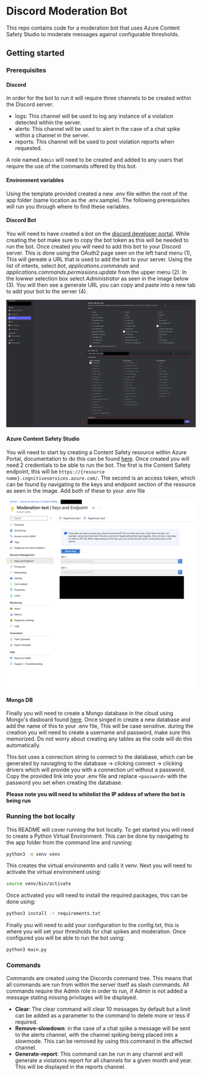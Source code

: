 # Discord Moderation Bot

This repo contains code for a moderation bot that uses Azure Content Safety Studio to moderate messages against configurable thresholds.

## Getting started

### Prerequisites

#### Discord

In order for the bot to run it will require three channels to be created within the Discord server:

- logs: This channel will be used to log any instance of a violation detected within the server.
- alerts: This channel will be used to alert in the case of a chat spike within a channel in the server.
- reports: This channel will be used to post violation reports when requested.

A role named `Admin` will need to be created and added to any users that require the use of the commands offered by this bot.

#### Environment variables

Using the template provided created a new .env file within the root of the app folder (same location as the .env.sample). The following prerequisites will run you through where to find these variables.

#### Discord Bot

You will need to have created a bot on the [discord developer portal](https://discord.com/developers). While creating the bot make sure to copy the bot token as this will be needed to run the bot. Once created you will need to add this bot to your Discord server. This is done using the OAuth2 page seen on the left hand menu (1), This will gereate a URL that is used to add the bot to your server. Using the list of intents, select *bot*, *applications.commands* and *applications.commands.permissions.update* from the upper menu (2). In the lowwer selection box select *Administrator* as seen in the image below (3). You will then see a generate URL you can copy and paste into a new tab to add your bot to the server (4).

![discord developer portal](./content/discord-portal.png)

#### Azure Content Safety Studio

You will need to start by creating a Content Safety resource within Azure Portal, documentation to do this can be found [here](https://learn.microsoft.com/en-us/azure/ai-services/content-safety/studio-quickstart). Once created you will need 2 credentials to be able to run the bot. The first is the Content Safety endpoint, this will be `https://{resource name}.cognitiveservices.azure.com/`. The second is an access token, which can be found by navigating to the keys and endpoint section of the resource as seen in the image. Add both of these to your .env file

![portal key](./content/css-key.png)

#### Mongo DB

Finally you will need to create a Mongo database in the cloud using Mongo's dasboard found [here](https://www.mongodb.com/). Once singed in create a new database and add the name of this to your .env file, This will be case sensitive. during the creation you will need to create a username and password, make sure this memorized. Do not worry about creating any tables as the code will do this automatically.

This bot uses a connection string to connect to the database, which can be generated by naviagting to the database -> clicking connect -> clicking drivers which will provide you with a connection url without a password. Copy the provided link into your .env file and replace `<password>` with the password you set when creating the database.

**Please note you will need to whitelist the IP addess of where the bot is being run**

### Running the bot locally

This README will cover running the bot locally. To get started you will need to create a Python Virtual Environment. This can be done by navigating to the app folder from the command line and running:

```bash
python3 -m venv venv
```

This creates the virtual environemtn and calls it venv. Next you will need to activate the virtual environment using:

```bash
source venv/bin/activate
```

Once activated you will need to install the required packages, this can be done using:

```bash
python3 install -r requirements.txt
```

Finally you will need to add your configuration to the config.txt, this is where you will set your thresholds for chat spikes and moderation. Once configured you will be able to run the bot using:

```bash
python3 main.py
```

### Commands

Commands are created using the Discords command tree. This means that all commands are run from within the server itself as slash commands. All commands require the Admin role in order to run, if Admin is not added a message stating missing privilages will be displayed.

- **Clear**: The clear command will clear 10 messages by default but a limit can be added as a parameter to the command to delete more or less if required.
- **Remove-slowdown**: in the case of a chat spike a message will be sent to the alerts channel, with the channel spiking being placed into a slowmode. This can be removed by using this command in the affected channel.
- **Generate-report**: This command can be run in any channel and will generate a violations report for all channels for a given month and year. This will be displayed in the reports channel.